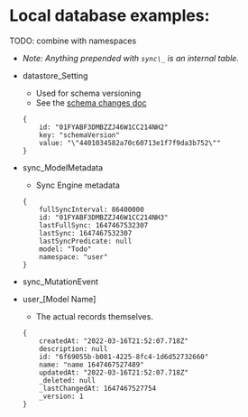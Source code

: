 # Local database examples:

TODO: combine with namespaces


- *Note: Anything prepended with `sync\_` is an internal table.*

- datastore_Setting
    - Used for schema versioning
    - See the [schema changes doc](docs/schema-changes.md)
    ```
	{
		id: "01FYABF3DMBZZJ46W1CC214NH2"
		key: "schemaVersion"
		value: "\"4401034582a70c60713e1f7f9da3b752\""
	}
	```
- sync_ModelMetadata
    - Sync Engine metadata
	```
	{
		fullSyncInterval: 86400000
		id: "01FYABF3DMBZZJ46W1CC214NH3"
		lastFullSync: 1647467532307
		lastSync: 1647467532307
		lastSyncPredicate: null
		model: "Todo"
		namespace: "user"
	}
	```
- sync_MutationEvent
- user_[Model Name]
    - The actual records themselves.
	```
	{
		createdAt: "2022-03-16T21:52:07.718Z"
		description: null
		id: "6f69055b-b081-4225-8fc4-1d6d52732660"
		name: "name 1647467527489"
		updatedAt: "2022-03-16T21:52:07.718Z"
		_deleted: null
		_lastChangedAt: 1647467527754
		_version: 1
	}
	```